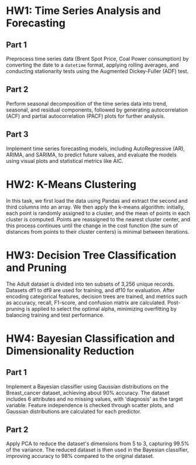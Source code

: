 <h1>HW1: Time Series Analysis and Forecasting</h1>

<h2>Part 1</h2>
<p>Preprocess time series data (Brent Spot Price, Coal Power consumption) by converting the date to a <code>datetime</code> format, applying rolling averages, and conducting stationarity tests using the Augmented Dickey-Fuller (ADF) test.</p>

<h2>Part 2</h2>
<p>Perform seasonal decomposition of the time series data into trend, seasonal, and residual components, followed by generating autocorrelation (ACF) and partial autocorrelation (PACF) plots for further analysis.</p>

<h2>Part 3</h2>
<p>Implement time series forecasting models, including AutoRegressive (AR), ARIMA, and SARIMA, to predict future values, and evaluate the models using visual plots and statistical metrics like AIC.</p>

<h1>HW2: K-Means Clustering</h1>

<p>In this task, we first load the data using Pandas and extract the second and third columns into an array. We then apply the k-means algorithm: initially, each point is randomly assigned to a cluster, and the mean of points in each cluster is computed. Points are reassigned to the nearest cluster center, and this process continues until the change in the cost function (the sum of distances from points to their cluster centers) is minimal between iterations.</p>

<h1>HW3: Decision Tree Classification and Pruning</h1>
<p>The Adult dataset is divided into ten subsets of 3,256 unique records. Datasets df1 to df9 are used for training, and df10 for evaluation. After encoding categorical features, decision trees are trained, and metrics such as accuracy, recall, F1-score, and confusion matrix are calculated. Post-pruning is applied to select the optimal alpha, minimizing overfitting by balancing training and test performance.</p>

<h1>HW4: Bayesian Classification and Dimensionality Reduction</h1>

<h2>Part 1</h2>
<p>Implement a Bayesian classifier using Gaussian distributions on the Breast_cancer dataset, achieving about 90% accuracy. The dataset includes 6 attributes and no missing values, with 'diagnosis' as the target variable. Feature independence is checked through scatter plots, and Gaussian distributions are calculated for each predictor.</p>

<h2>Part 2</h2>
<p>Apply PCA to reduce the dataset's dimensions from 5 to 3, capturing 99.5% of the variance. The reduced dataset is then used in the Bayesian classifier, improving accuracy to 98% compared to the original dataset.</p>
